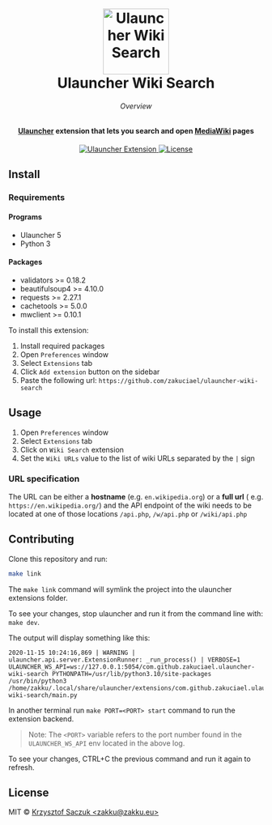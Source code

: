 <!--suppress HtmlDeprecatedAttribute -->
<h1 align="center">
  <a href="https://github.com/zakuciael/ulauncher-wiki-search">
    <img alt="Ulauncher Wiki Search" src="https://raw.githubusercontent.com/zakuciael/ulauncher-wiki-search/main/.github/logo.svg?sanitize=true" width="130">
  </a>
	<br>
  Ulauncher Wiki Search
</h1>

<h6 align="center">Overview</h6>
<h4 align="center">
<a href="https://ulauncher.io/" target="_blank">Ulauncher</a> extension that lets you search and
open <a href="https://www.mediawiki.org/wiki/MediaWiki" target="_blank">MediaWiki</a> pages
</h4>

<p align="center">
  <a href="https://github.com/zakuciael/ulauncher-wiki-search">
    <img src="https://img.shields.io/badge/Ulauncher-Extension-green.svg"
      alt="Ulauncher Extension" />
  </a>
  <a href="https://github.com/zakuciael/ulauncher-wiki-search/blob/main/LICENSE">
    <img src="https://img.shields.io/github/license/zakuciael/ulauncher-wiki-search.svg"
      alt="License" />
  </a>
</p>

## Install

### Requirements

#### Programs

- Ulauncher 5
- Python 3

#### Packages

- validators >= 0.18.2
- beautifulsoup4 >= 4.10.0
- requests >= 2.27.1
- cachetools >= 5.0.0
- mwclient >= 0.10.1

To install this extension:

1. Install required packages
2. Open `Preferences` window
3. Select `Extensions` tab
4. Click `Add extension` button on the sidebar
5. Paste the following url: `https://github.com/zakuciael/ulauncher-wiki-search`

## Usage

1. Open `Preferences` window
2. Select `Extensions` tab
3. Click on `Wiki Search` extension
4. Set the `Wiki URLs` value to the list of wiki URLs separated by the `|` sign

### URL specification

The URL can be either a **hostname** (e.g. `en.wikipedia.org`) or a **full url** (
e.g. `https://en.wikipedia.org/`) and the API endpoint of the wiki needs to be located at one of
those locations `/api.php`, `/w/api.php` or `/wiki/api.php`

## Contributing

Clone this repository and run:

```bash
make link
```

The `make link` command will symlink the project into the ulauncher extensions folder.

To see your changes, stop ulauncher and run it from the command line with: `make dev`.

The output will display something like this:

```
2020-11-15 10:24:16,869 | WARNING | ulauncher.api.server.ExtensionRunner: _run_process() | VERBOSE=1 ULAUNCHER_WS_API=ws://127.0.0.1:5054/com.github.zakuciael.ulauncher-wiki-search PYTHONPATH=/usr/lib/python3.10/site-packages /usr/bin/python3 /home/zakku/.local/share/ulauncher/extensions/com.github.zakuciael.ulauncher-wiki-search/main.py
```

In another terminal run `make PORT=<PORT> start` command to run the extension backend.
> Note: The ``<PORT>`` variable refers to the port number found in the ``ULAUNCHER_WS_API`` env located in the above log.

To see your changes, CTRL+C the previous command and run it again to refresh.

## License

MIT © [Krzysztof Saczuk \<zakku@zakku.eu\>](https://github.com/zakuciael)